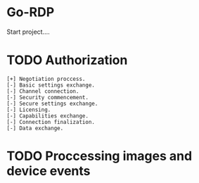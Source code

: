# Go-RDP

Start project....

# TODO Authorization

    [+] Negotiation proccess.
    [-] Basic settings exchange.
    [-] Channel connection.
    [-] Security commencement.
    [-] Secure settings exchange.
    [-] Licensing.
    [-] Capabilities exchange.
    [-] Connection finalization.
    [-] Data exchange.

# TODO Proccessing images and device events
